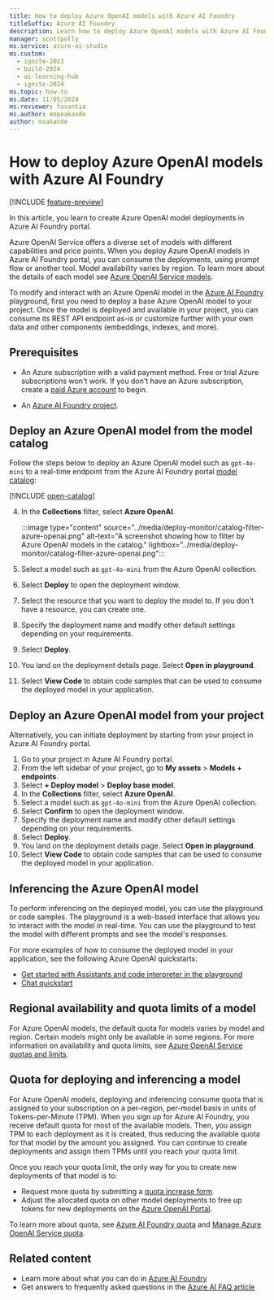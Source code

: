 ```yaml
---
title: How to deploy Azure OpenAI models with Azure AI Foundry
titleSuffix: Azure AI Foundry
description: Learn how to deploy Azure OpenAI models with Azure AI Foundry.
manager: scottpolly
ms.service: azure-ai-studio
ms.custom:
  - ignite-2023
  - build-2024
  - ai-learning-hub
  - ignite-2024
ms.topic: how-to
ms.date: 11/05/2024
ms.reviewer: fasantia
ms.author: mopeakande
author: msakande
---
```


# How to deploy Azure OpenAI models with Azure AI Foundry

[!INCLUDE [feature-preview](../includes/feature-preview.md)]

In this article, you learn to create Azure OpenAI model deployments in Azure AI Foundry portal.

Azure OpenAI Service offers a diverse set of models with different capabilities and price points. When you deploy Azure OpenAI models in Azure AI Foundry portal, you can consume the deployments, using prompt flow or another tool. Model availability varies by region. To learn more about the details of each model see [Azure OpenAI Service models](../../ai-services/openai/concepts/models.md).

To modify and interact with an Azure OpenAI model in the [Azure AI Foundry](https://ai.azure.com) playground, first you need to deploy a base Azure OpenAI model to your project. Once the model is deployed and available in your project, you can consume its REST API endpoint as-is or customize further with your own data and other components (embeddings, indexes, and more).  

## Prerequisites

- An Azure subscription with a valid payment method. Free or trial Azure subscriptions won't work. If you don't have an Azure subscription, create a [paid Azure account](https://azure.microsoft.com/pricing/purchase-options/pay-as-you-go) to begin.

- An [Azure AI Foundry project](create-projects.md).

## Deploy an Azure OpenAI model from the model catalog

Follow the steps below to deploy an Azure OpenAI model such as `gpt-4o-mini` to a real-time endpoint from the Azure AI Foundry portal [model catalog](./model-catalog-overview.md):

[!INCLUDE [open-catalog](../includes/open-catalog.md)]

4. In the **Collections** filter, select **Azure OpenAI**.

    :::image type="content" source="../media/deploy-monitor/catalog-filter-azure-openai.png" alt-text="A screenshot showing how to filter by Azure OpenAI models in the catalog." lightbox="../media/deploy-monitor/catalog-filter-azure-openai.png":::

1. Select a model such as `gpt-4o-mini` from the Azure OpenAI collection.
1. Select **Deploy** to open the deployment window.
1. Select the resource that you want to deploy the model to. If you don't have a resource, you can create one.
1. Specify the deployment name and modify other default settings depending on your requirements.
1. Select **Deploy**.
1. You land on the deployment details page. Select **Open in playground**.
1. Select **View Code** to obtain code samples that can be used to consume the deployed model in your application.

## Deploy an Azure OpenAI model from your project

Alternatively, you can initiate deployment by starting from your project in Azure AI Foundry portal.

1. Go to your project in Azure AI Foundry portal.
1. From the left sidebar of your project, go to **My assets** > **Models + endpoints**.
1. Select **+ Deploy model** > **Deploy base model**.
1. In the **Collections** filter, select **Azure OpenAI**.
1. Select a model such as `gpt-4o-mini` from the Azure OpenAI collection.
1. Select **Confirm** to open the deployment window.
1. Specify the deployment name and modify other default settings depending on your requirements.
1. Select **Deploy**.
1. You land on the deployment details page. Select **Open in playground**.
1. Select **View Code** to obtain code samples that can be used to consume the deployed model in your application.

## Inferencing the Azure OpenAI model

To perform inferencing on the deployed model, you can use the playground or code samples. The playground is a web-based interface that allows you to interact with the model in real-time. You can use the playground to test the model with different prompts and see the model's responses.

For more examples of how to consume the deployed model in your application, see the following Azure OpenAI quickstarts:

- [Get started with Assistants and code interpreter in the playground](../../ai-services/openai/assistants-quickstart.md?context=/azure/ai-studio/context/context)
- [Chat quickstart](../../ai-services/openai/chatgpt-quickstart.md)

## Regional availability and quota limits of a model

For Azure OpenAI models, the default quota for models varies by model and region. Certain models might only be available in some regions. For more information on availability and quota limits, see [Azure OpenAI Service quotas and limits](/azure/ai-services/openai/quotas-limits).

## Quota for deploying and inferencing a model

For Azure OpenAI models, deploying and inferencing consume quota that is assigned to your subscription on a per-region, per-model basis in units of Tokens-per-Minute (TPM). When you sign up for Azure AI Foundry, you receive default quota for most of the available models. Then, you assign TPM to each deployment as it is created, thus reducing the available quota for that model by the amount you assigned. You can continue to create deployments and assign them TPMs until you reach your quota limit.

Once you reach your quota limit, the only way for you to create new deployments of that model is to:

- Request more quota by submitting a [quota increase form](https://customervoice.microsoft.com/Pages/ResponsePage.aspx?id=v4j5cvGGr0GRqy180BHbR4xPXO648sJKt4GoXAed-0pURVJWRU4yRTMxRkszU0NXRFFTTEhaT1g1NyQlQCN0PWcu).
- Adjust the allocated quota on other model deployments to free up tokens for new deployments on the [Azure OpenAI Portal](https://oai.azure.com/portal).

To learn more about quota, see [Azure AI Foundry quota](./quota.md) and [Manage Azure OpenAI Service quota](../../ai-services/openai/how-to/quota.md?tabs=rest).

## Related content

- Learn more about what you can do in [Azure AI Foundry](../what-is-ai-studio.md)
- Get answers to frequently asked questions in the [Azure AI FAQ article](../faq.yml)
